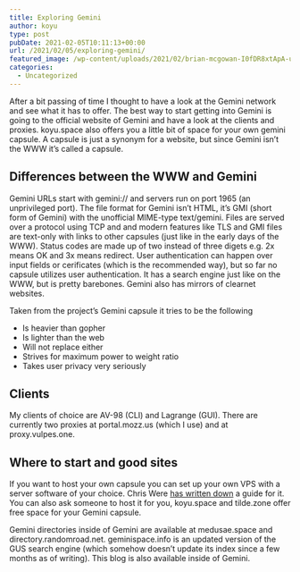 ```yaml
---
title: Exploring Gemini
author: koyu
type: post
pubDate: 2021-02-05T10:11:13+00:00
url: /2021/02/05/exploring-gemini/
featured_image: /wp-content/uploads/2021/02/brian-mcgowan-I0fDR8xtApA-unsplash.jpg
categories:
  - Uncategorized
---
```

After a bit passing of time I thought to have a look at the Gemini network and see what it has to offer. The best way to start getting into Gemini is going to the official website of Gemini and have a look at the clients and proxies. koyu.space also offers you a little bit of space for your own gemini capsule. A capsule is just a synonym for a website, but since Gemini isn&#8217;t the WWW it&#8217;s called a capsule.

## Differences between the WWW and Gemini

Gemini URLs start with gemini:// and servers run on port 1965 (an unprivileged port). The file format for Gemini isn&#8217;t HTML, it&#8217;s GMI (short form of Gemini) with the unofficial MIME-type text/gemini. Files are served over a protocol using TCP and and modern features like TLS and GMI files are text-only with links to other capsules (just like in the early days of the WWW). Status codes are made up of two instead of three digets e.g. 2x means OK and 3x means redirect. User authentication can happen over input fields or cerificates (which is the recommended way), but so far no capsule utilizes user authentication. It has a search engine just like on the WWW, but is pretty barebones. Gemini also has mirrors of clearnet websites.

Taken from the project&#8217;s Gemini capsule it tries to be the following

  * Is heavier than gopher
  * Is lighter than the web
  * Will not replace either
  * Strives for maximum power to weight ratio
  * Takes user privacy very seriously

## Clients

My clients of choice are AV-98 (CLI) and Lagrange (GUI). There are currently two proxies at portal.mozz.us (which I use) and at proxy.vulpes.one.

## Where to start and good sites

If you want to host your own capsule you can set up your own VPS with a server software of your choice. Chris Were <a href="https://portal.mozz.us/gemini/gem.chriswere.uk/gemserver.gmi" target="_blank" rel="noreferrer noopener">has written down</a> a guide for it. You can also ask someone to host it for you, koyu.space and tilde.zone offer free space for your Gemini capsule.

Gemini directories inside of Gemini are available at medusae.space and directory.randomroad.net. geminispace.info is an updated version of the GUS search engine (which somehow doesn&#8217;t update its index since a few months as of writing). This blog is also available inside of Gemini.